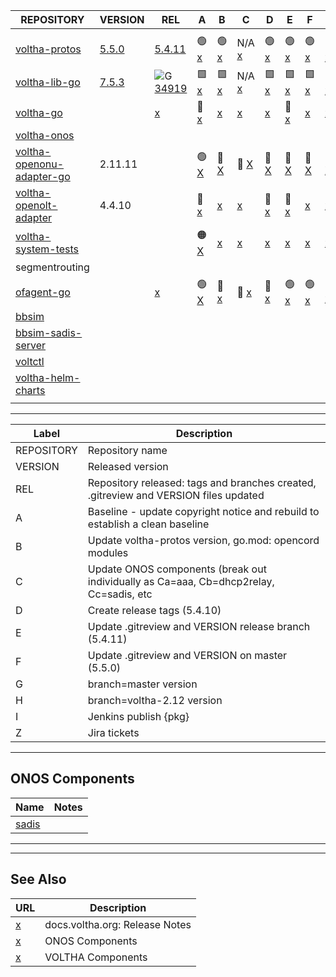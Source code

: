 | REPOSITORY | VERSION | REL | A | B | C | D | E | F | G | H | I | Z | 
 | ---------- | ------- | --- | - | - | - | - | - | - | - | - | - | - |
| <img width=800/> | | | | | | | | | | | | | |
 |  [voltha-protos](https://gerrit.opencord.org/plugins/gitiles/voltha-protos/+/refs/heads/voltha-2.12) |  [5.5.0](https://gerrit.opencord.org/plugins/gitiles/voltha-protos/+/refs/heads/master/VERSION) |  [5.4.11](https://gerrit.opencord.org/plugins/gitiles/voltha-protos/+/refs/heads/voltha-2.12/VERSION)            |  :green_circle: [x](voltha-protos/A.md)             |  :green_circle: [x](voltha-protos/B.md)             |  N/A            [x](voltha-protos/C.md)             |  :green_circle: [x](voltha-protos/D.md)             |  :green_circle: [x](voltha-protos/E.md)             |  :green_circle: [x](voltha-protos/F.md)             |  :green_circle: [x](voltha-protos/G.md)             |  :green_circle: [x](voltha-protos/H.md)             |                                                     |                                                          | 
 |  [voltha-lib-go](https://gerrit.opencord.org/plugins/gitiles/voltha-lib-go)                          |  [7.5.3](https://gerrit.opencord.org/plugins/gitiles/voltha-lib-go/+/refs/tags/v7.5.3)          |  ![G](https://placehold.co/15x15/c5f015/c5f015.png) [34919](https://gerrit.opencord.org/c/voltha-lib-go/+/34919) |  :green_square: [x](voltha-lib-go/A.md)             |  :green_square: [x](voltha-lib-go/B.md)             |  N/A            [x](voltha-lib-go/C.md)             |  :green_square: [x](voltha-lib-go/D.md)             |  :green_square: [x](voltha-lib-go/E.md)             |  :green_square: [x](voltha-lib-go/F.md)             |  :green_square: [x](voltha-lib-go/G.md)             |  :green_square: [x](voltha-lib-go/H.md)             |                                                     |                                                          | 
 |  [voltha-go](https://gerrit.opencord.org/plugins/gitiles/voltha-go)                                  |                                                                                                 |  [x](voltha-go/A.md)                                                                                             |  :hammer: [x](voltha-go/A.md)                       |  [x](voltha-go/B.md)                                |  [x](voltha-go/C.md)                                |  [x](voltha-go/D.md)                                |  :red_circle: [x](voltha-go/E.md)                   |  [x](voltha-go/F.md)                                |  [x](voltha-go/G.md)                                |  [x](voltha-go/H.md)                                |                                                     |  [x](voltha-go/Z.md)                                     | 
 |  [voltha-onos](https://gerrit.opencord.org/plugins/gitiles/voltha-onos)                              |                                                                                                 |                                                                                                                  |                                                     |                                                     |                                                     |                                                     |                                                     |                                                     |                                                     |                                                     |                                                     |                                                          | 
 |  [voltha-openonu-adapter-go](https://gerrit.opencord.org/plugins/gitiles/voltha-openonu-adapter-go)  |  2.11.11                                                                                        |                                                                                                                  |  :green_circle: [X](voltha-openonu-adapter-go/A.md) |  :hammer:       [X](voltha-openonu-adapter-go/B.md) |  :hammer:       [X](voltha-openonu-adapter-go/C.md) |  :hammer:       [X](voltha-openonu-adapter-go/D.md) |  :hammer:       [X](voltha-openonu-adapter-go/E.md) |  :hammer:       [X](voltha-openonu-adapter-go/F.md) |  :hammer:       [X](voltha-openonu-adapter-go/G.md) |  :hammer:       [X](voltha-openonu-adapter-go/H.md) |  :hammer:       [X](voltha-openonu-adapter-go/A.md) |                                                          | 
 |  [voltha-openolt-adapter](https://gerrit.opencord.org/plugins/gitiles/voltha-openolt-adapter)        |  4.4.10                                                                                         |                                                                                                                  |  :hammer: [x](voltha-openolt-adapter/A.md)          |  [x](voltha-openolt-adapter/B.md)                   |  [x](voltha-openolt-adapter/C.md)                   |  :hammer: [x](voltha-openolt-adapter/D.md)          |  :hammer: [x](voltha-openolt-adapter/E.md)          |  [x](voltha-openolt-adapter/F.md)                   |  [x](voltha-openolt-adapter/G.md)                   |  [x](voltha-openolt-adapter/H.md)                   |                                                     |  [x](voltha-openolt-adapter/Z.md)                        | 
 |  [voltha-system-tests](https://gerrit.opencord.org/plugins/gitiles/voltha-system-tests)              |                                                                                                 |                                                                                                                  |  :orange_circle: [X](voltha-system-tests/A.md)      |  [x](voltha-system-tests/B.md)                      |  [x](voltha-system-tests/C.md)                      |  [x](voltha-system-tests/D.md)                      |  [x](voltha-system-tests/E.md)                      |  [x](voltha-system-tests/F.md)                      |  [x](voltha-system-tests/G.md)                      |  [x](voltha-system-tests/H.md)                      |                                                     |  [x](voltha-system-tests/Z.md)                           | 
 |  segmentrouting                                                                                      |                                                                                                 |                                                                                                                  |                                                     |                                                     |                                                     |                                                     |                                                     |                                                     |                                                     |                                                     |                                                     |                                                          | 
 |  [ofagent-go](https://gerrit.opencord.org/plugins/gitiles/ofagent-go)                                |                                                                                                 |  [x](ofagent-go/A.md)                                                                                            |  :green_circle: [X](ofagent-go/A.md)                |  :hammer:       [x](ofagent-go/B.md)                |  :hammer:       [x](ofagent-go/C.md)                |  :hammer:       [x](ofagent-go/D.md)                |  :green_circle: [x](ofagent-go/E.md)                |  :green_circle: [x](ofagent-go/F.md)                |  :hammer:       [x](ofagent-go/G.md)                |  :hammer:       [x](ofagent-go/H.md)                |  :hammer:       [x](ofagent-go/I.md)                |  :hammer:       [x](ofagent-go/Z.md)                     | 
 |  [bbsim](https://gerrit.opencord.org/plugins/gitiles/bbsim)                                          |                                                                                                 |                                                                                                                  |                                                     |                                                     |                                                     |                                                     |                                                     |                                                     |                                                     |                                                     |                                                     |                                                          | 
 |  [bbsim-sadis-server](https://gerrit.opencord.org/plugins/gitiles/bbsim-sadis-server)                |                                                                                                 |                                                                                                                  |                                                     |                                                     |                                                     |                                                     |                                                     |                                                     |                                                     |                                                     |                                                     |                                                          | 
 |  [voltctl](https://gerrit.opencord.org/plugins/gitiles/voltctl)                                      |                                                                                                 |                                                                                                                  |                                                     |                                                     |                                                     |                                                     |                                                     |                                                     |                                                     |                                                     |                                                     |                                                          | 
 |  [voltha-helm-charts](https://gerrit.opencord.org/plugins/gitiles/voltha-helm-charts)                |                                                                                                 |                                                                                                                  |                                                     |                                                     |                                                     |                                                     |                                                     |                                                     |                                                     |                                                     |                                                     |  :new: [5259](https://jira.opencord.org/browse/VOL-5259) | 
 |                                                                                                      |                                                                                                 |                                                                                                                  |                                                     |                                                     |                                                     |                                                     |                                                     |                                                     |                                                     |                                                     |                                                     |                                                          | 




---

| Label | Description |
| ----- | ----------- |
 |  REPOSITORY | Repository name                                                                         | 
 |  VERSION    | Released version                                                                        | 
 |  REL        | Repository released: tags and branches created, .gitreview and VERSION files updated    | 
 |  A          | Baseline - update copyright notice and rebuild to establish a clean baseline            | 
 |  B          | Update voltha-protos version, go.mod: opencord modules                                  | 
 |  C          | Update ONOS components (break out individually as Ca=aaa, Cb=dhcp2relay, Cc=sadis, etc  | 
 |  D          | Create release tags (5.4.10)                                                            | 
 |  E          | Update .gitreview and VERSION release branch (5.4.11)                                   | 
 |  F          | Update .gitreview and VERSION on master (5.5.0)                                         | 
 |  G          | branch=master version                                                                   | 
 |  H          | branch=voltha-2.12 version                                                              | 
 |  I          | Jenkins publish {pkg}                                                                   | 
 |  Z          | Jira tickets                                                                            | 

---
ONOS Components
---------------

| Name | Notes |
| ---- | ----- |
| [sadis](https://jenkins.opencord.org/job/maven-publish_sadis/107/consoleText) | |6
---
---

## See Also

| URL | Description |
| --- | ----------- |
| [x](https://docs.voltha.org) | docs.voltha.org: Release Notes |
| [x](https://docs.voltha.org/master/release_notes/voltha_2.12.html#onos-components) | ONOS Components |
| [x](https://docs.voltha.org/master/release_notes/voltha_2.12.html#voltha-components) | VOLTHA Components |
